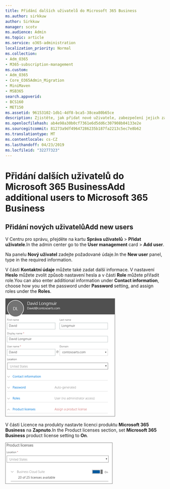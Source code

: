 ```yaml
---
title: Přidání dalších uživatelů do Microsoft 365 Business
ms.author: sirkkuw
author: Sirkkuw
manager: scotv
ms.audience: Admin
ms.topic: article
ms.service: o365-administration
localization_priority: Normal
ms.collection:
- Adm_O365
- M365-subscription-management
ms.custom:
- Adm_O365
- Core_O365Admin_Migration
- MiniMaven
- MSB365
search.appverid:
- BCS160
- MET150
ms.assetid: 96153102-1db1-4df8-bca5-38cea80b65ce
description: Zjistěte, jak přidat nové uživatele, zabezpečení jejich zařízení a přiřadit role v aplikaci Microsoft Business 365.
ms.openlocfilehash: ab4e98a30b0cf7361e6d5dd6c307908b04133e2e
ms.sourcegitcommit: 81273a9df49647286235b187fa2213c5ec7e8b62
ms.translationtype: MT
ms.contentlocale: cs-CZ
ms.lasthandoff: 04/23/2019
ms.locfileid: "32277323"
---
```

# <a name="add-additional-users-to-microsoft-365-business"></a><span data-ttu-id="184d6-103">Přidání dalších uživatelů do Microsoft 365 Business</span><span class="sxs-lookup"><span data-stu-id="184d6-103">Add additional users to Microsoft 365 Business</span></span>

## <a name="add-new-users"></a><span data-ttu-id="184d6-104">Přidání nových uživatelů</span><span class="sxs-lookup"><span data-stu-id="184d6-104">Add new users</span></span>

<span data-ttu-id="184d6-105">V Centru pro správu, přejděte na kartu **Správa uživatelů** \> **Přidat uživatele**.</span><span class="sxs-lookup"><span data-stu-id="184d6-105">In the admin center go to the **User management** card \> **Add user**.</span></span>
  
<span data-ttu-id="184d6-106">Na panelu **Nový uživatel** zadejte požadované údaje.</span><span class="sxs-lookup"><span data-stu-id="184d6-106">In the **New user** panel, type in the required information.</span></span> 
  
<span data-ttu-id="184d6-107">V části **Kontaktní údaje** můžete také zadat další informace. V nastavení **Heslo** můžete zvolit způsob nastavení hesla a v části **Role** můžete přiřadit role.</span><span class="sxs-lookup"><span data-stu-id="184d6-107">You can also enter additional information under **Contact information**, choose how you set the password under **Password** setting, and assign roles under the **Roles**.</span></span>
  
![Enter user information in the New user card](media/f04d39ca-48be-4868-8330-8552a4754c8b.png)
  
<span data-ttu-id="184d6-109">V části Licence na produkty nastavte licenci produktu **Microsoft 365 Business** na **Zapnuto**.</span><span class="sxs-lookup"><span data-stu-id="184d6-109">In the Product licenses section, set **Microsoft 365 Business** product license setting to **On**.</span></span>
  
![Set the license setting to On position](media/7404f7f7-93bc-44a3-9ffb-4208b5b17402.png)
  

  

